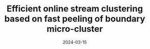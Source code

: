 ---
title: "Efficient online stream clustering based on fast peeling of boundary micro-cluster"
collection: publications
permalink: /publication/paper-12_2024-03-15
date: 2024-03-15
venue: 'IEEE Transactions on Neural Networks and Learning Systems'
link: 'https://ieeexplore.ieee.org/abstract/document/10494330'
paperurl: '/files/paper-12_2024-03-15/paper.pdf'
code: '/files/paper-12_2024-03-15/cite.bib'
github: 'https://github.com/Du-Team/FBPStream'
citation: 'Jiarui Sun, Mingjing Du<sup>*</sup>, Chen Sun, Yongquan Dong. &quot;Efficient online stream clustering based on fast peeling of boundary micro-cluster.&quot; <i>IEEE Transactions on Neural Networks and Learning Systems</i>, 2024.'
---